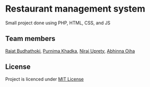# Restaurant management system
Small project done using PHP, HTML, CSS, and JS

## Team members
[Rajat Budhathoki](https://github.com/budhathokirajat), 
[Purnima Khadka](https://github.com/Purniiima), 
[Niraj Uprety](https://github.com/nirajuprety), 
[Abhinna Ojha](https://github.com/abhinnacsit18)

## License
Project is licenced under [MIT License](https://choosealicense.com/licenses/mit/)


